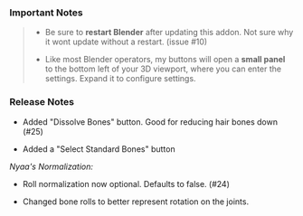 ### Important Notes

> - Be sure to **restart Blender** after updating this addon. Not sure why it wont update without a restart. (issue #10)
>
> - Like most Blender operators, my buttons will open a **small panel** to the bottom left of your 3D viewport, where you can enter the settings. Expand it to configure settings.

### Release Notes

- Added "Dissolve Bones" button. Good for reducing hair bones down (#25)

- Added a "Select Standard Bones" button

_Nyaa's Normalization:_

- Roll normalization now optional. Defaults to false. (#24)

- Changed bone rolls to better represent rotation on the joints.
